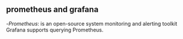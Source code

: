 ## prometheus and grafana

-*Prometheus*: is an open-source system monitoring and alerting toolkit
Grafana supports querying Prometheus.

